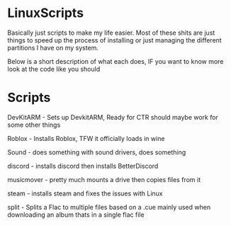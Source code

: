 # LinuxScripts
Basically just scripts to make my life easier. Most of these shits are just things to speed up the process of installing or just managing the different partitions I have on my system.

Below is a short description of what each does, IF you want to know more look at the code like you should
# Scripts

DevKitARM -
Sets up DevkitARM, Ready for CTR should maybe work for some other things

Roblox -
Installs Roblox, TFW it officially loads in wine

Sound -
does something with sound drivers, does something

discord -
installs discord then installs BetterDiscord

musicmover -
pretty much mounts a drive then copies files from it

steam -
installs steam and fixes the issues with Linux

split -
Splits a Flac to multiple files based on a .cue mainly used when downloading an album thats in a single flac file
